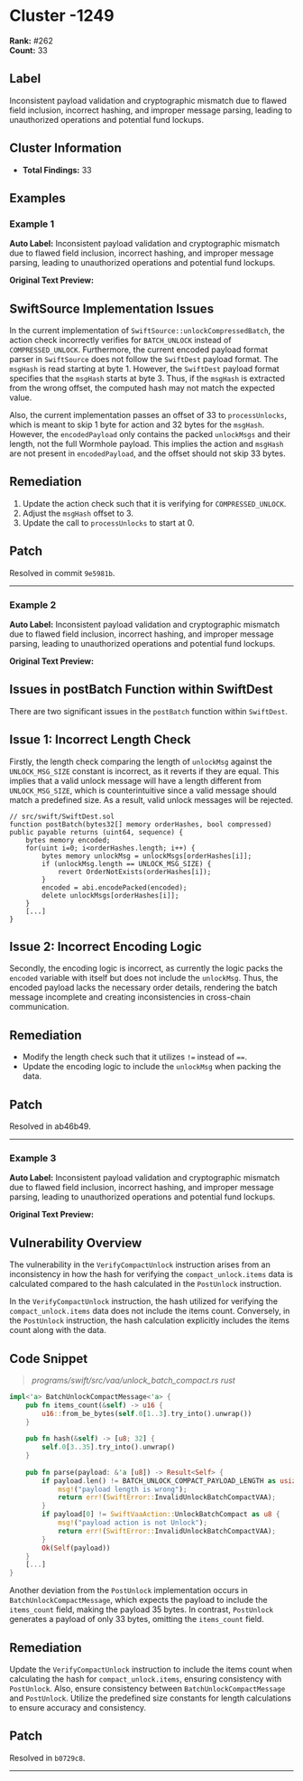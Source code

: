 # Cluster -1249

**Rank:** #262  
**Count:** 33  

## Label
Inconsistent payload validation and cryptographic mismatch due to flawed field inclusion, incorrect hashing, and improper message parsing, leading to unauthorized operations and potential fund lockups.

## Cluster Information
- **Total Findings:** 33

## Examples

### Example 1

**Auto Label:** Inconsistent payload validation and cryptographic mismatch due to flawed field inclusion, incorrect hashing, and improper message parsing, leading to unauthorized operations and potential fund lockups.  

**Original Text Preview:**

## SwiftSource Implementation Issues

In the current implementation of `SwiftSource::unlockCompressedBatch`, the action check incorrectly verifies for `BATCH_UNLOCK` instead of `COMPRESSED_UNLOCK`. Furthermore, the current encoded payload format parser in `SwiftSource` does not follow the `SwiftDest` payload format. The `msgHash` is read starting at byte 1. However, the `SwiftDest` payload format specifies that the `msgHash` starts at byte 3. Thus, if the `msgHash` is extracted from the wrong offset, the computed hash may not match the expected value.

Also, the current implementation passes an offset of 33 to `processUnlocks`, which is meant to skip 1 byte for action and 32 bytes for the `msgHash`. However, the `encodedPayload` only contains the packed `unlockMsgs` and their length, not the full Wormhole payload. This implies the action and `msgHash` are not present in `encodedPayload`, and the offset should not skip 33 bytes.

## Remediation

1. Update the action check such that it is verifying for `COMPRESSED_UNLOCK`.
2. Adjust the `msgHash` offset to 3.
3. Update the call to `processUnlocks` to start at 0.

## Patch

Resolved in commit `9e5981b`.

---
### Example 2

**Auto Label:** Inconsistent payload validation and cryptographic mismatch due to flawed field inclusion, incorrect hashing, and improper message parsing, leading to unauthorized operations and potential fund lockups.  

**Original Text Preview:**

## Issues in postBatch Function within SwiftDest

There are two significant issues in the `postBatch` function within `SwiftDest`. 

## Issue 1: Incorrect Length Check

Firstly, the length check comparing the length of `unlockMsg` against the `UNLOCK_MSG_SIZE` constant is incorrect, as it reverts if they are equal. This implies that a valid unlock message will have a length different from `UNLOCK_MSG_SIZE`, which is counterintuitive since a valid message should match a predefined size. As a result, valid unlock messages will be rejected.

```solidity
// src/swift/SwiftDest.sol
function postBatch(bytes32[] memory orderHashes, bool compressed) public payable returns (uint64, sequence) {
    bytes memory encoded;
    for(uint i=0; i<orderHashes.length; i++) {
        bytes memory unlockMsg = unlockMsgs[orderHashes[i]];
        if (unlockMsg.length == UNLOCK_MSG_SIZE) {
            revert OrderNotExists(orderHashes[i]);
        }
        encoded = abi.encodePacked(encoded);
        delete unlockMsgs[orderHashes[i]];
    }
    [...]
}
```

## Issue 2: Incorrect Encoding Logic

Secondly, the encoding logic is incorrect, as currently the logic packs the `encoded` variable with itself but does not include the `unlockMsg`. Thus, the encoded payload lacks the necessary order details, rendering the batch message incomplete and creating inconsistencies in cross-chain communication.

## Remediation

- Modify the length check such that it utilizes `!=` instead of `==`.
- Update the encoding logic to include the `unlockMsg` when packing the data.

## Patch

Resolved in ab46b49.

---
### Example 3

**Auto Label:** Inconsistent payload validation and cryptographic mismatch due to flawed field inclusion, incorrect hashing, and improper message parsing, leading to unauthorized operations and potential fund lockups.  

**Original Text Preview:**

## Vulnerability Overview

The vulnerability in the `VerifyCompactUnlock` instruction arises from an inconsistency in how the hash for verifying the `compact_unlock.items` data is calculated compared to the hash calculated in the `PostUnlock` instruction. 

In the `VerifyCompactUnlock` instruction, the hash utilized for verifying the `compact_unlock.items` data does not include the items count. Conversely, in the `PostUnlock` instruction, the hash calculation explicitly includes the items count along with the data.

## Code Snippet

> _programs/swift/src/vaa/unlock_batch_compact.rs rust_

```rust
impl<'a> BatchUnlockCompactMessage<'a> {
    pub fn items_count(&self) -> u16 {
        u16::from_be_bytes(self.0[1..3].try_into().unwrap())
    }
    
    pub fn hash(&self) -> [u8; 32] {
        self.0[3..35].try_into().unwrap()
    }
    
    pub fn parse(payload: &'a [u8]) -> Result<Self> {
        if payload.len() != BATCH_UNLOCK_COMPACT_PAYLOAD_LENGTH as usize {
            msg!("payload length is wrong");
            return err!(SwiftError::InvalidUnlockBatchCompactVAA);
        }
        if payload[0] != SwiftVaaAction::UnlockBatchCompact as u8 {
            msg!("payload action is not Unlock");
            return err!(SwiftError::InvalidUnlockBatchCompactVAA);
        }
        Ok(Self(payload))
    }
    [...]
}
```

Another deviation from the `PostUnlock` implementation occurs in `BatchUnlockCompactMessage`, which expects the payload to include the `items_count` field, making the payload 35 bytes. In contrast, `PostUnlock` generates a payload of only 33 bytes, omitting the `items_count` field.

## Remediation

Update the `VerifyCompactUnlock` instruction to include the items count when calculating the hash for `compact_unlock.items`, ensuring consistency with `PostUnlock`. Also, ensure consistency between `BatchUnlockCompactMessage` and `PostUnlock`. Utilize the predefined size constants for length calculations to ensure accuracy and consistency.

## Patch

Resolved in `b0729c8`.

---
